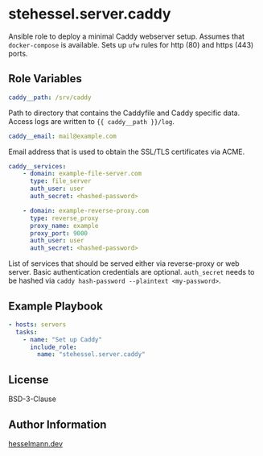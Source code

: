stehessel.server.caddy
======================

Ansible role to deploy a minimal Caddy webserver setup. Assumes that `docker-compose` is available.
Sets up `ufw` rules for http (80) and https (443) ports.

Role Variables
--------------

```yaml
caddy__path: /srv/caddy
```

Path to directory that contains the Caddyfile and Caddy specific data.
Access logs are written to `{{ caddy__path }}/log`.

```yaml
caddy__email: mail@example.com
```

Email address that is used to obtain the SSL/TLS certificates via ACME.

```yaml
caddy__services:
    - domain: example-file-server.com
      type: file_server
      auth_user: user
      auth_secret: <hashed-password>

    - domain: example-reverse-proxy.com
      type: reverse_proxy
      proxy_name: example
      proxy_port: 9000
      auth_user: user
      auth_secret: <hashed-password>
```

List of services that should be served either via reverse-proxy or web server.
Basic authentication credentials are optional. `auth_secret` needs to be hashed via
`caddy hash-password --plaintext <my-password>`.

Example Playbook
----------------

```yaml
- hosts: servers
  tasks:
    - name: "Set up Caddy"
      include_role:
        name: "stehessel.server.caddy"
```

License
-------

BSD-3-Clause

Author Information
------------------

[hesselmann.dev](https://www.hesselmann.dev)
